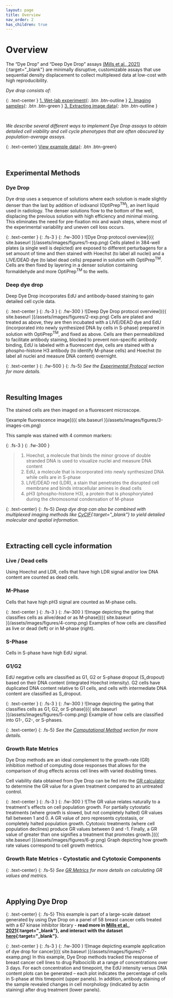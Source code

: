 ```yaml
---
layout: page
title: Overview
nav_order: 2
has_children: true
---
```


# Overview

The “Dye Drop” and “Deep Dye Drop” assays [(Mills et al., 2021)](https://doi.org/10.1101/2021.08.27.457854){:target="_blank"} are minimally disruptive, customizable assays that use sequential density displacement to collect multiplexed data at low-cost with high reproducibility.

*Dye drop consists of:*  

{: .text-center }
[1. Wet-lab experiment](/protocol.html){: .btn .btn-outline } [2. Imaging samples](./#resulting-images){: .btn .btn-green } [3. Extracting image data](./#extracting-cell-cycle-information){: .btn .btn-outline }

<br>

*We describe several different ways to implement Dye Drop assays to obtain detailed cell viability and cell cycle phenotypes that are often obscured by population-average assays.*

{: .text-center}
[View example data](./#applying-dye-drop){: .btn .btn-green}  

<br>

## Experimental Methods
### Dye Drop
Dye drop uses a sequence of solutions where each solution is made slightly denser than the last by addition of iodixanol (OptiPrep<sup>TM</sup>), an inert liquid used in radiology. The denser solutions flow to the bottom of the well, displacing the previous solution with high efficiency and minimal mixing. This eliminates the need for pre-fixation mix and wash steps, where most of the experimental variability and uneven cell loss occurs.

{: .text-center }
{: .fs-3 }
{: .fw-300 }
![Dye Drop protocol overview]({{ site.baseurl }}/assets/images/figures/1-exp.png)
Cells plated in 384-well plates (a single well is depicted) are exposed to different perturbagens for a set amount of time and then stained with Hoechst (to label all nuclei) and a LIVE/DEAD dye (to label dead cells) prepared in solution with OptiPrep<sup>TM</sup>. Cells are then fixed by layering in a denser solution containing formaldehyde and more OptiPrep<sup>TM</sup> to the wells. 

### Deep dye drop

Deep Dye Drop incorporates EdU and antibody-based staining to gain detailed cell cycle data.

{: .text-center }
{: .fs-3 }
{: .fw-300 }
![Deep Dye Drop protocol overview]({{ site.baseurl }}/assets/images/figures/2-exp.png)
Cells are plated and treated as above, they are then incubated with a LIVE/DEAD dye and EdU (incorporated into newly synthesized DNA by cells in S-phase) prepared in solution with OptiPrep<sup>TM</sup>, and fixed as above. Cells are then permeabilized to facilitate antibody staining, blocked to prevent non-specific antibody binding, EdU is labeled with a fluorescent dye, cells are stained with a phospho-histone H3 antibody (to identify M-phase cells) and Hoechst (to label all nuclei and measure DNA content) overnight.

{: .text-center }
{: .fw-500 }
{: .fs-5}
*See the [Experimental Protocol]({{site.baseurl}}/protocol.html) section for more details.*

<br>

## Resulting Images

The stained cells are then imaged on a fluorescent microscope. 


![example fluorescence image]({{ site.baseurl }}/assets/images/figures/3-images-cm.png)

This sample was stained with 4 common markers:

{: .fs-3 }
{: .fw-300 }
>1. Hoechst, a molecule that binds the minor groove of double stranded DNA is used to visualize nuclei and measure DNA content
>2. EdU, a molecule that is incorporated into newly synthesized DNA while cells are in S-phase
>3. LIVE/DEAD red (LDR), a stain that penetrates the disrupted cell membrane and binds intracellular amines in dead cells
>4. pH3 (phospho-histone H3), a protein that is phosphorylated during the chromosomal condensation of M-phase

{: .text-center}
{: .fs-5}
*Deep dye drop can also be combined with multiplexed imaging methods like [CyCIF](https://www.cycif.org/){:target="_blank"} to yield detailed molecular and spatial information.*

<br>

## Extracting cell cycle information

### Live / Dead cells  
Using Hoechst and LDR, cells that have high LDR signal and/or low DNA content are counted as dead cells.

### M-Phase
Cells that have high pH3 signal are counted as M-phase cells.

{: .text-center }
{: .fs-3 }
{: .fw-300 }
![Image depicting the gating that classifies cells as alive/dead or as M-phase]({{ site.baseurl }}/assets/images/figures/4-comp.png)
Examples of how cells are classified as live or dead (left) or in M-phase (right).


### S-Phase
Cells in S-phase have high EdU signal.

### G1/G2
EdU negative cells are classified as G1, G2 or S-phase dropout (S_dropout) based on their DNA content (integrated Hoechst intensity). G2 cells have duplicated DNA content relative to G1 cells, and cells with intermediate DNA content are classified as S_dropout.

{: .text-center }
{: .fs-3 }
{: .fw-300 }
![Image depicting the gating that classifies cells as G1, G2, or S-phase]({{ site.baseurl }}/assets/images/figures/5-comp.png)
Example of how cells are classified into G1-, G2-, or S-phases.

{: .text-center}
{: .fs-5}
*See the [Computational Method]({{site.baseurl}}/overview/dye-drop/ddd-comp.html) section for more details.*

### Growth Rate Metrics

Dye Drop methods are an ideal complement to the growth-rate (GR) inhibition method of computing dose responses that allows for the comparison of drug effects across cell lines with varied doubling times. 

Cell viability data obtained from Dye Drop can be fed into the [GR calculator](http://www.grcalculator.org/) to determine the GR value for a given treatment compared to an untreated control. 

{: .text-center }
{: .fs-3 }
{: .fw-300 }
![The GR value relates naturally to a treatment's effects on cell population growth. For partially cytostatic treatments (where growth is slowed, but not completely halted) GR values fall between 1 and 0. A GR value of zero represents cytostasis, or completely halted population growth. Cytotoxic treatments (where cell population declines) produce GR values between 0 and -1. Finally, a GR value of greater than one signifies a treatment that promotes growth.]({{ site.baseurl }}/assets/images/figures/6-gr.png)
Graph depicting how growth rate values correspond to cell growth metrics.


### Growth Rate Metrics - Cytostatic and Cytotoxic Components

{: .text-center}
{: .fs-5}
*See [GR Metrics]({{site.baseurl}}/overview/gr_metrics/) for more details on calculating GR values and metrics.*

<br>

## Applying Dye Drop

{: .text-center}
{: .fs-5}
This example is part of a large-scale dataset generated by using Dye Drop on a panel of 58 breast cancer cells treated with a 67 kinase inhibitor library - **read more in [Mills et al., 2021](https://doi.org/10.1101/2021.08.27.457854){:target="_blank"}, and interact with the dataset [here](https://labsyspharm.shinyapps.io/HMSLINCS_BRCA_Browser/){:target="_blank"}.**


{: .text-center }
{: .fs-3 }
{: .fw-300 }
![Image depicting example application of dye drop for cancer]({{ site.baseurl }}/assets/images/figures/7-examp.png)
In this example, Dye Drop methods tracked the response of breast cancer cell lines to drug Palbociclib at a range of concentrations over 3 days. For each concentration and timepoint, the EdU intensity versus DNA content plots can be generated – each plot indicates the percentage of cells in S-phase at this timepoint (upper panels). In addition, antibody staining of the sample revealed changes in cell morphology (indicated by actin staining) after drug treatment (lower panels).

<br>




